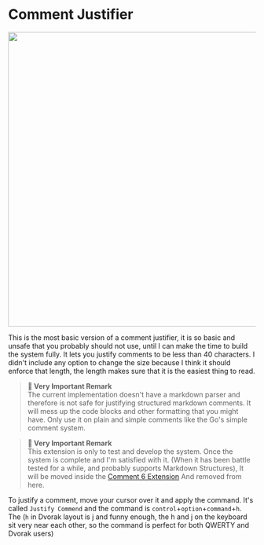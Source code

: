 # Comment Justifier

<img width="600" src="https://github.com/pouyakary/vscode-comment-justifier/assets/2157285/92d71a5e-b281-4ffb-94e9-fe63940dfdd8">

This is the most basic version of a comment justifier, it is so basic and unsafe that you probably should not use, until I can make the time to build the system fully. It lets you justify comments to be less than 40 characters. I didn't include any option to change the size because I think it should enforce that length, the length makes sure that it is the easiest thing to read.

> **🧨 Very Important Remark** <br>
> The current implementation doesn't have a markdown parser and
> therefore is not safe for justifying structured markdown comments.
> It will mess up the code blocks and other formatting that you might
> have. Only use it on plain and simple comments like the Go's
> simple comment system.

> **🧨 Very Important Remark** <br>
> This extension is only to test and develop the system. Once the
> system is complete and I'm satisfied with it. (When it has been
> battle tested for a while, and probably supports Markdown
> Structures), It will be moved inside the
> [Comment 6 Extension](https://marketplace.visualstudio.com/items?itemName=karyfoundation.comment)
> And removed from here.

To justify a comment, move your cursor over it and apply the command. It's called `Justify Commend` and the command is `control`+`option`+`command`+`h`. The (`h` in Dvorak layout is j and funny enough, the h and j on the keyboard sit very near each other, so the command is perfect for both QWERTY and Dvorak users)